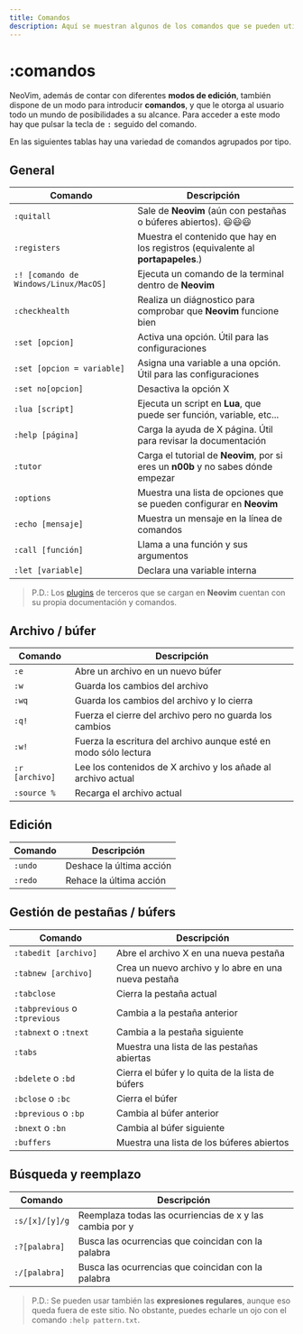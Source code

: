 ```yaml
---
title: Comandos
description: Aquí se muestran algunos de los comandos que se pueden utilizar en el editor de texto.
---
```


# :comandos

NeoVim, además de contar con diferentes **modos de edición**, también dispone de un modo para introducir **comandos**, y que le otorga al usuario todo un mundo de posibilidades a su alcance. Para acceder a este modo hay que pulsar la tecla de <kbd>:</kbd> seguido del comando.

En las siguientes tablas hay una variedad de comandos agrupados por tipo.

## General

| Comando                               | Descripción                                                                       |
| ------------------------------------- | --------------------------------------------------------------------------------- |
| `:quitall`                            | Sale de **Neovim** (aún con pestañas o búferes abiertos). 😃😃😃                  |
| `:registers`                          | Muestra el contenido que hay en los registros (equivalente al **portapapeles**.)  |
| `:! [comando de Windows/Linux/MacOS]` | Ejecuta un comando de la terminal dentro de **Neovim**                            |
| `:checkhealth`                        | Realiza un diágnostico para comprobar que **Neovim** funcione bien                |
| `:set [opcion]`                       | Activa una opción. Útil para las configuraciones                                  |
| `:set [opcion = variable]`            | Asigna una variable a una opción. Útil para las configuraciones                   |
| `:set no[opcion]`                     | Desactiva la opción X                                                             |
| `:lua [script]`                       | Ejecuta un script en **Lua**, que puede ser función, variable, etc...             |
| `:help [página]`                      | Carga la ayuda de X página. Útil para revisar la documentación                    |
| `:tutor`                              | Carga el tutorial de **Neovim**, por si eres un **n00b** y no sabes dónde empezar |
| `:options`                            | Muestra una lista de opciones que se pueden configurar en **Neovim**              |
| `:echo [mensaje]`                     | Muestra un mensaje en la línea de comandos                                        |
| `:call [función]`                     | Llama a una función y sus argumentos                                              |
| `:let [variable]`                     | Declara una variable interna                                                      |

> P.D.: Los [plugins](/plugins) de terceros que se cargan en **Neovim** cuentan con su propia documentación y comandos.

## Archivo / búfer

| Comando        | Descripción                                                      |
| -------------- | ---------------------------------------------------------------- |
| `:e`           | Abre un archivo en un nuevo búfer |
| `:w`           | Guarda los cambios del archivo                                   |
| `:wq`          | Guarda los cambios del archivo y lo cierra                       |
| `:q!`          | Fuerza el cierre del archivo pero no guarda los cambios          |
| `:w!`          | Fuerza la escritura del archivo aunque esté en modo sólo lectura |
| `:r [archivo]` | Lee los contenidos de X archivo y los añade al archivo actual    |
| `:source %`    | Recarga el archivo actual                                        |

## Edición

| Comando | Descripción              |
| ------- | ------------------------ |
| `:undo` | Deshace la última acción |
| `:redo` | Rehace la última acción  |

## Gestión de pestañas / búfers

| Comando                       | Descripción                                          |
| ----------------------------- | ---------------------------------------------------- |
| `:tabedit [archivo]`          | Abre el archivo X en una nueva pestaña               |
| `:tabnew [archivo]`           | Crea un nuevo archivo y lo abre en una nueva pestaña |
| `:tabclose`                   | Cierra la pestaña actual                             |
| `:tabprevious` o `:tprevious` | Cambia a la pestaña anterior                         |
| `:tabnext` o `:tnext`         | Cambia a la pestaña siguiente                        |
| `:tabs`                       | Muestra una lista de las pestañas abiertas  |
| `:bdelete` o `:bd`            | Cierra el búfer y lo quita de la lista de búfers     |
| `:bclose` o `:bc`             | Cierra el búfer                                      |
| `:bprevious` o `:bp`          | Cambia al búfer anterior                             |
| `:bnext` o `:bn`              | Cambia al búfer siguiente                            |
| `:buffers`                    | Muestra una lista de los búferes abiertos              |

## Búsqueda y reemplazo

| Comando        | Descripción                                              |
| -------------- | -------------------------------------------------------- |
| `:s/[x]/[y]/g` | Reemplaza todas las ocurriencias de x y las cambia por y |
| `:?[palabra]`  | Busca las ocurrencias que coincidan con la palabra       |
| `:/[palabra]`  | Busca las ocurrencias que coincidan con la palabra       |

> P.D.: Se pueden usar también las **expresiones regulares**, aunque eso queda fuera de
> este sitio. No obstante, puedes echarle un ojo con el comando `:help pattern.txt`.
